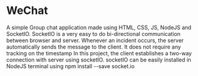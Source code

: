# WeChat
A simple Group chat application made using HTML, CSS, JS, NodeJS and SocketIO. 
SocketIO is a very easy to do bi-directional communication between browser and server. Whenever an incident occurs, the server automatically sends the message to the client. It does not require any tracking on the timestamp
In this project, the client establishes a two-way connection with server using socketIO.
socketIO can be easily installed in NodeJS terminal using npm install --save socket.io 
